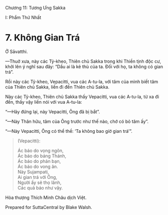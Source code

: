  

Chương 11: Tương Ưng Sakka

I: Phẩm Thứ Nhất

# 7\. Không Gian Trá

Ở Sāvatthi.

—Thuở xưa, này các Tỷ-kheo, Thiên chủ Sakka trong khi Thiền tịnh độc cư, khởi lên ý nghĩ sau đây: “Dầu ai là kẻ thù của ta. Ðối với họ, ta không có gian trá”.

Rồi này các Tỷ-kheo, Vepacitti, vua các A-tu-la, với tâm của mình biết tâm của Thiên chủ Sakka, liền đi đến Thiên chủ Sakka.

Này các Tỷ-kheo, Thiên chủ Sakka thấy Vepacitti, vua các A-tu-la, từ xa đi đến, thấy vậy liền nói với vua A-tu-la:

“—Hãy đứng lại, này Vepacitti, Ông đã bị bắt”.

“—Này Thân hữu, tâm của Ông trước như thế nào, chớ có bỏ tâm ấy”.

“—Này Vepacitti, Ông có thể thề: ‘Ta không bao giờ gian trá’”.

> (Vepacitti):
> 
> Ác báo do vọng ngôn,  
> Ác báo do báng Thánh,  
> Ác báo do phản bạn,  
> Ác báo do vong ân.  
> Này Sujampati,  
> Ai gian trá với Ông,  
> Người ấy sẽ thọ lãnh,  
> Các quả báo như vậy.

Hòa thượng Thích Minh Châu dịch Việt.

Prepared for SuttaCentral by Blake Walsh.